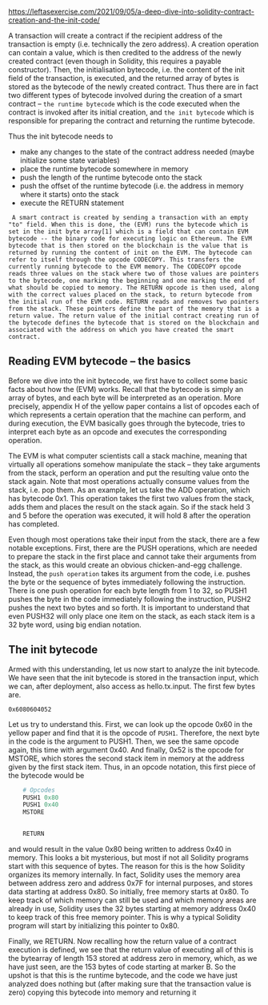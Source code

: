https://leftasexercise.com/2021/09/05/a-deep-dive-into-solidity-contract-creation-and-the-init-code/

A transaction will create a contract if the recipient address of the transaction is empty (i.e. technically the zero address). A creation operation can contain a value, which is then credited to the address of the newly created contract (even though in Solidity, this requires a payable constructor). Then, the initialisation bytecode, i.e. the content of the init field of the transaction, is executed, and the returned array of bytes is stored as the bytecode of the newly created contract. Thus there are in fact two different types of bytecode involved during the creation of a smart contract – `the runtime bytecode` which is the code executed when the contract is invoked after its initial creation, and `the init bytecode` which is responsible for preparing the contract and returning the runtime bytecode.

Thus the init bytecode needs to

- make any changes to the state of the contract address needed (maybe initialize some state variables)
- place the runtime bytecode somewhere in memory
- push the length of the runtime bytecode onto the stack
- push the offset of the runtime bytecode (i.e. the address in memory where it starts) onto the stack
- execute the RETURN statement

` A smart contract is created by sending a transaction with an empty "to" field. When this is done, the (EVM) runs the bytecode which is set in the init byte array[1] which is a field that can contain EVM bytecode -- the binary code for executing logic on Ethereum. The EVM bytecode that is then stored on the blockchain is the value that is returned by running the content of init on the EVM. The bytecode can refer to itself through the opcode CODECOPY. This transfers the currently running bytecode to the EVM memory. The CODECOPY opcode reads three values on the stack where two of those values are pointers to the bytecode, one marking the beginning and one marking the end of what should be copied to memory. The RETURN opcode is then used, along with the correct values placed on the stack, to return bytecode from the initial run of the EVM code. RETURN reads and removes two pointers from the stack. These pointers define the part of the memory that is a return value. The return value of the initial contract creating run of the bytecode defines the bytecode that is stored on the blockchain and associated with the address on which you have created the smart contract.`

## Reading EVM bytecode – the basics

Before we dive into the init bytecode, we first have to collect some basic facts about how the (EVM) works. Recall that the bytecode is simply an array of bytes, and each byte will be interpreted as an operation. More precisely, appendix H of the yellow paper contains a list of opcodes each of which represents a certain operation that the machine can perform, and during execution, the EVM basically goes through the bytecode, tries to interpret each byte as an opcode and executes the corresponding operation.

The EVM is what computer scientists call a stack machine, meaning that virtually all operations somehow manipulate the stack – they take arguments from the stack, perform an operation and put the resulting value onto the stack again. Note that most operations actually consume values from the stack, i.e. pop them. As an example, let us take the ADD operation, which has bytecode 0x1. This operation takes the first two values from the stack, adds them and places the result on the stack again. So if the stack held 3 and 5 before the operation was executed, it will hold 8 after the operation has completed.

Even though most operations take their input from the stack, there are a few notable exceptions. First, there are the PUSH operations, which are needed to prepare the stack in the first place and cannot take their arguments from the stack, as this would create an obvious chicken-and-egg challenge. Instead, the `push operation` takes its argument from the code, i.e. pushes the byte or the sequence of bytes immediately following the instruction. There is one push operation for each byte length from 1 to 32, so PUSH1 pushes the byte in the code immediately following the instruction, PUSH2 pushes the next two bytes and so forth. It is important to understand that even PUSH32 will only place one item on the stack, as each stack item is a 32 byte word, using big endian notation.

## The init bytecode

Armed with this understanding, let us now start to analyze the init bytecode. We have seen that the init bytecode is stored in the transaction input, which we can, after deployment, also access as hello.tx.input. The first few bytes are.

`0x6080604052`

Let us try to understand this. First, we can look up the opcode 0x60 in the yellow paper and find that it is the opcode of `PUSH1`. Therefore, the next byte in the code is the argument to PUSH1. Then, we see the same opcode again, this time with argument 0x40. And finally, 0x52 is the opcode for MSTORE, which stores the second stack item in memory at the address given by the first stack item. Thus, in an opcode notation, this first piece of the bytecode would be

```py
    # Opcodes
    PUSH1 0x80
    PUSH1 0x40
    MSTORE


    RETURN
```

and would result in the value 0x80 being written to address 0x40 in memory. This looks a bit mysterious, but most if not all Solidity programs start with this sequence of bytes. The reason for this is the how Solidity organizes its memory internally. In fact, Solidity uses the memory area between address zero and address 0x7F for internal purposes, and stores data starting at address 0x80. So initially, free memory starts at 0x80. To keep track of which memory can still be used and which memory areas are already in use, Solidity uses the 32 bytes starting at memory address 0x40 to keep track of this free memory pointer. This is why a typical Solidity program will start by initializing this pointer to 0x80.

Finally, we RETURN. Now recalling how the return value of a contract execution is defined, we see that the return value of executing all of this is the bytearray of length 153 stored at address zero in memory, which, as we have just seen, are the 153 bytes of code starting at marker B. So the upshot is that this is the runtime bytecode, and the code we have just analyzed does nothing but (after making sure that the transaction value is zero) copying this bytecode into memory and returning it

